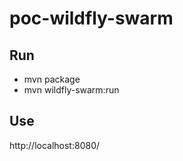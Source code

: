 # poc-wildfly-swarm




## Run

* mvn package
* mvn wildfly-swarm:run

## Use
   http://localhost:8080/